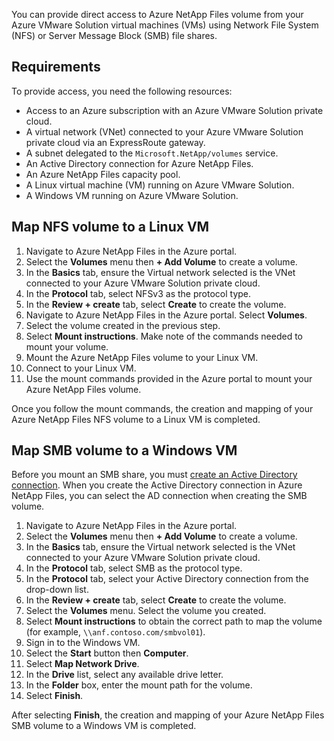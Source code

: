 You can provide direct access to Azure NetApp Files volume from your Azure VMware Solution virtual machines (VMs) using Network File System (NFS) or Server Message Block (SMB) file shares.

## Requirements 

To provide access, you need the following resources:

- Access to an Azure subscription with an Azure VMware Solution private cloud.
- A virtual network (VNet) connected to your Azure VMware Solution private cloud via an ExpressRoute gateway.
- A subnet delegated to the `Microsoft.NetApp/volumes` service.
- An Active Directory connection for Azure NetApp Files.
- An Azure NetApp Files capacity pool.
- A Linux virtual machine (VM) running on Azure VMware Solution.
- A Windows VM running on Azure VMware Solution.

## Map NFS volume to a Linux VM 

1. Navigate to Azure NetApp Files in the Azure portal.
1. Select the **Volumes** menu then **+ Add Volume** to create a volume.
1. In the **Basics** tab, ensure the Virtual network selected is the VNet connected to your Azure VMware Solution private cloud.
1. In the **Protocol** tab, select NFSv3 as the protocol type.
1. In the **Review + create** tab, select **Create** to create the volume.
1. Navigate to Azure NetApp Files in the Azure portal. Select **Volumes**.
1. Select the volume created in the previous step.
1. Select **Mount instructions**. Make note of the commands needed to mount your volume.
1. Mount the Azure NetApp Files volume to your Linux VM. 
1. Connect to your Linux VM.
1. Use the mount commands provided in the Azure portal to mount your Azure NetApp Files volume.

Once you follow the mount commands, the creation and mapping of your Azure NetApp Files NFS volume to a Linux VM is completed.

## Map SMB volume to a Windows VM

Before you mount an SMB share, you must [create an Active Directory connection](/azure/azure-netapp-files/create-active-directory-connections). When you create the Active Directory connection in Azure NetApp Files, you can select the AD connection when creating the SMB volume.

1. Navigate to Azure NetApp Files in the Azure portal.
1. Select the **Volumes** menu then **+ Add Volume** to create a volume.
1. In the **Basics** tab, ensure the Virtual network selected is the VNet connected to your Azure VMware Solution private cloud.
1. In the **Protocol** tab, select SMB as the protocol type.
1. In the **Protocol** tab, select your Active Directory connection from the drop-down list.
1. In the **Review + create** tab, select **Create** to create the volume.
1. Select the **Volumes** menu. Select the volume you created. 
1. Select **Mount instructions** to obtain the correct path to map the volume (for example, `\\anf.contoso.com/smbvol01`). 
1. Sign in to the Windows VM.
1. Select the **Start** button then **Computer**.
1. Select **Map Network Drive**.
1. In the **Drive** list, select any available drive letter.
1. In the **Folder** box, enter the mount path for the volume.
1. Select **Finish**.

After selecting **Finish**, the creation and mapping of your Azure NetApp Files SMB volume to a Windows VM is completed.